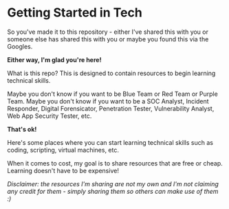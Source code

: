# Getting Started in Tech
So you've made it to this repository - either I've shared this with you or someone else has shared this with you or maybe you found this via the Googles.

**Either way, I'm glad you're here!**

What is this repo?  This is designed to contain resources to begin learning technical skills.

Maybe you don't know if you want to be Blue Team or Red Team or Purple Team.  Maybe you don't know if you want to be a SOC Analyst, Incident Responder, Digital Forensicator, Penetration Tester, Vulnerability Analyst, Web App Security Tester, etc.

**That's ok!**

Here's some places where you can start learning technical skills such as coding, scripting, virtual machines, etc.

When it comes to cost, my goal is to share resources that are free or cheap.  Learning doesn't have to be expensive!

*Disclaimer: the resources I'm sharing are not my own and I'm not claiming any credit for them - simply sharing them so others can make use of them :)*